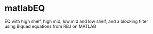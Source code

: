 # matlabEQ
EQ with high shelf, high mid, low mid and low shelf, and a blocking filter using Biquad equations from RBJ on MATLAB
